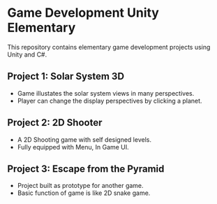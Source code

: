 # Game Development Unity Elementary

This repository contains elementary game development projects using Unity and C#.

## Project 1: Solar System 3D
   * Game illustates the solar system views in many perspectives.
   * Player can change the display perspectives by clicking a planet. 

## Project 2: 2D Shooter
   * A 2D Shooting game with self designed levels.
   * Fully equipped with Menu, In Game UI.

## Project 3: Escape from the Pyramid
   * Project built as prototype for another game.
   * Basic function of game is like 2D snake game.



